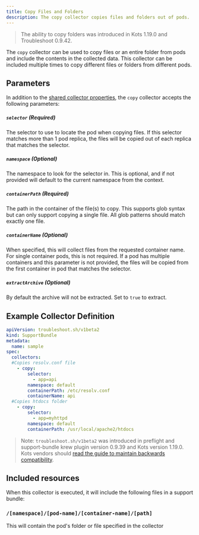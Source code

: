 ```yaml
---
title: Copy Files and Folders
description: The copy collector copies files and folders out of pods.
---
```


> The ability to copy folders was introduced in Kots 1.19.0 and Troubleshoot 0.9.42.

The `copy` collector can be used to copy files or an entire folder from pods and include the contents in the collected data.
This collector can be included multiple times to copy different files or folders from different pods.

## Parameters

In addition to the [shared collector properties](https://troubleshoot.sh/docs/collect/collectors/#shared-properties), the `copy` collector accepts the following parameters:

##### `selector` (Required)
The selector to use to locate the pod when copying files.
If this selector matches more than 1 pod replica, the files will be copied out of each replica that matches the selector.

##### `namespace` (Optional)
The namespace to look for the selector in.
This is optional, and if not provided will default to the current namespace from the context.

##### `containerPath` (Required)
The path in the container of the file(s) to copy.
This supports glob syntax but can only support copying a single file.
All glob patterns should match exactly one file.

##### `containerName` (Optional)
When specified, this will collect files from the requested container name. For single container pods, this is not required.
If a pod has multiple containers and this parameter is not provided, the files will be copied from the first container in pod that matches the selector.

##### `extractArchive` (Optional)
By default the archive will not be extracted. Set to `true` to extract.

## Example Collector Definition

```yaml
apiVersion: troubleshoot.sh/v1beta2
kind: SupportBundle
metadata:
  name: sample
spec:
  collectors:
  #Copies resolv.conf file
    - copy:
        selector: 
          - app=api
        namespace: default
        containerPath: /etc/resolv.conf
        containerName: api
  #Copies htdocs folder
    - copy:
        selector: 
          - app=myhttpd
        namespace: default
        containerPath: /usr/local/apache2/htdocs

```

> Note: `troubleshoot.sh/v1beta2` was introduced in preflight and support-bundle krew plugin version 0.9.39 and Kots version 1.19.0. Kots vendors should [read the guide to maintain backwards compatibility](/v1beta2/).

## Included resources

When this collector is executed, it will include the following files in a support bundle:


### `/[namespace]/[pod-name]/[container-name]/[path]`


This will contain the pod's folder or file specified in the collector
